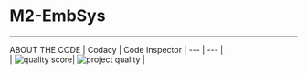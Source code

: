 # M2-EmbSys
-------------------------------------------------------
ABOUT THE CODE
| Codacy | Code Inspector 
| --- | --- |  
| ![quality score](https://api.codiga.io/project/31711/score/svg)| ![project quality]( https://api.codiga.io/project/31711/status/svg) |

